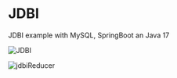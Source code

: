 # JDBI
JDBI example with MySQL, SpringBoot an Java 17


![JDBI](https://github.com/AdrianZawadzkiDDay/JDBI/assets/45298383/dcc8f2be-0ac2-4a24-9ebe-8db7b54c1890)

![jdbiReducer](https://github.com/AdrianZawadzkiDDay/JDBI/assets/45298383/0aecf2b4-9e77-41b8-9a3e-58f6370e19a4)

